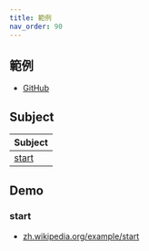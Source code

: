 ```yaml
---
title: 範例
nav_order: 90
---
```


## 範例

* [GitHub](https://github.com/samwhelp/note-about-sdl/tree/gh-pages/_demo)


## Subject

| Subject |
| --- |
| [start](#start) |


## Demo

### start

* [zh.wikipedia.org/example/start](https://github.com/samwhelp/note-about-sdl/tree/gh-pages/_demo/tutorial/vendor/zh.wikipedia.org/example/start)

